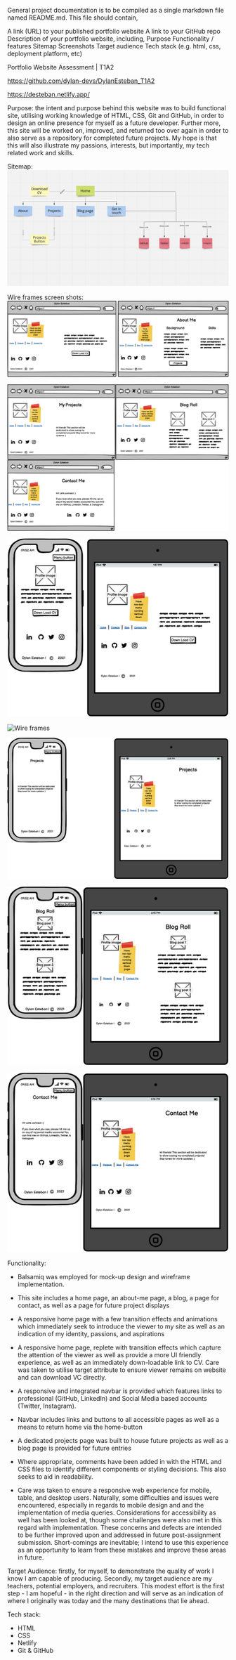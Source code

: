 General project documentation is to be compiled as a single markdown file named README.md. This file should contain,

A link (URL) to your published portfolio website
A link to your GitHub repo
Description of your portfolio website, including,
Purpose
Functionality / features
Sitemap
Screenshots
Target audience
Tech stack (e.g. html, css, deployment platform, etc)

Portfolio Website Assessment | T1A2

<!-- Link to GitHub + published site-->

https://github.com/dylan-devs/DylanEsteban_T1A2

<!-- published site-->

https://desteban.netlify.app/

Purpose: the intent and purpose behind this website was to build functional site, utilising working knowledge of HTML, CSS, Git and GitHub, in order to design an online presence for myself as a future developer. Further more, this site will be worked on, improved, and returned too over again in order to also serve as a repository for completed future projects. My hope is that this will also illustrate my passions, interests, but importantly, my tech related work and skills.

Sitemap:
![SiteMap](/docs/portfolio-sitemap.png)

Wire frames screen shots:
![Wire frames](docs/Homepage.png)

![Wire frames](docs/Projects,blog,contact-page.png)

![Wire frames](docs/Home_MobileTablet.png)

![Wire frames](docs/AboutMe_MobileTablet.png)

![Wire frames](docs/Projects_MobileTablet.png)

![Wire frames](docs/Blog_MobileTablet.png)

![Wire frames](docs/Contact_MobileTablet.png)

Functionality:

- Balsamiq was employed for mock-up design and wireframe implementation.
- This site includes a home page, an about-me page, a blog, a page for contact, as well as a page for future project displays

- A responsive home page with a few transition effects and animations which immediately seek to introduce the viewer to my site as well as an indication of my identity, passions, and aspirations
- A responsive home page, replete with transition effects which capture the attention of the viewer as well as provide a more UI friendly experience, as well as an immediately down-loadable link to CV. Care was taken to utilise target attribute to ensure viewer remains on website and can download VC directly.
- A responsive and integrated navbar is provided which features links to professional (GitHub, LinkedIn) and Social Media based accounts (Twitter, Instagram).
- Navbar includes links and buttons to all accessible pages as well as a means to return home via the home-button
- A dedicated projects page was built to house future projects as well as a blog page is provided for future entries
- Where appropriate, comments have been added in with the HTML and CSS files to identify different components or styling decisions. This also seeks to aid in readability.
- Care was taken to ensure a responsive web experience for mobile, table, and desktop users. Naturally, some difficulties and issues were encountered, especially in regards to mobile design and and the implementation of media queries. Considerations for accessibility as well has been looked at, though some challenges were also met in this regard with implementation. These concerns and defects are intended to be further improved upon and addressed in future post-assignment submission. Short-comings are inevitable; I intend to use this experience as an opportunity to learn from these mistakes and improve these areas in future.

Target Audience: firstly, for myself, to demonstrate the quality of work I know I am capable of producing. Secondly, my target audience are my teachers, potential employers, and recruiters. This modest effort is the first step - I am hopeful - in the right direction and will serve as an indication of where I originally was today and the many destinations that lie ahead.

Tech stack:

- HTML
- CSS
- Netlify
- Git & GitHub
